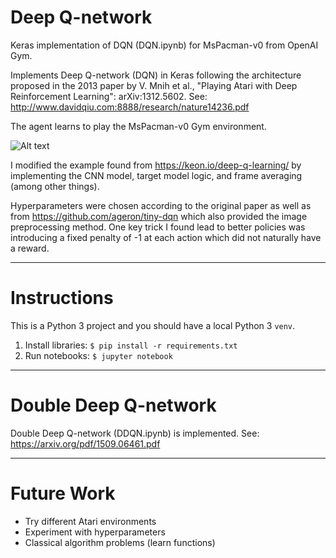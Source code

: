 # Deep Q-network
Keras implementation of DQN (DQN.ipynb) for MsPacman-v0 from OpenAI Gym.

Implements Deep Q-network (DQN) in Keras following the architecture proposed in the 2013 paper by V. Mnih et al., "Playing Atari with Deep Reinforcement Learning": arXiv:1312.5602. See: http://www.davidqiu.com:8888/research/nature14236.pdf

The agent learns to play the MsPacman-v0 Gym environment.

![Alt text](mspacman.jpg?raw=true "Title")

I modified the example found from https://keon.io/deep-q-learning/ by implementing the CNN model, target model logic, and frame averaging (among other things).

Hyperparameters were chosen according to the original paper as well as from https://github.com/ageron/tiny-dqn which also provided the image preprocessing method.  One key trick I found lead to better policies was introducing a fixed penalty of -1 at each action which did not naturally have a reward.

---
# Instructions
This is a Python 3 project and you should have a local Python 3 `venv`.
1. Install libraries: `$ pip install -r requirements.txt`
2. Run notebooks: `$ jupyter notebook`

---
# Double Deep Q-network
Double Deep Q-network (DDQN.ipynb) is implemented.  See: https://arxiv.org/pdf/1509.06461.pdf

---
# Future Work
* Try different Atari environments
* Experiment with hyperparameters
* Classical algorithm problems (learn functions)
